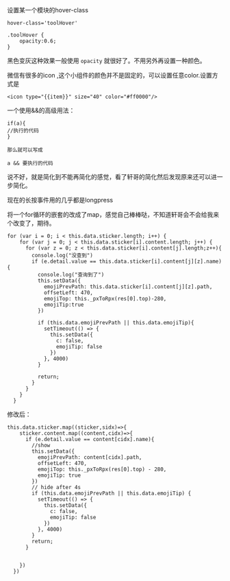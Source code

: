 设置某一个模块的hover-class

```
hover-class='toolHover'

.toolHover {
    opacity:0.6;
}
```

黑色变灰这种效果一般使用 `opacity` 就很好了。不用另外再设置一种颜色。

微信有很多的icon ,这个小组件的颜色并不是固定的，可以设置任意color.设置方式是

```
<icon type="{{item}}" size="40" color="#ff0000"/>
```

一个使用&&的高级用法：

```
if(a){
//执行的代码
}

那么就可以写成

a && 要执行的代码
```

说不好，就是简化到不能再简化的感觉，看了轩哥的简化然后发现原来还可以进一步简化。

现在的长按事件用的几乎都是longpress



将一个for循环的嵌套的改成了map，感觉自己棒棒哒，不知道轩哥会不会给我来个改变了，期待。

```
for (var i = 0; i < this.data.sticker.length; i++) {
    for (var j = 0; j < this.data.sticker[i].content.length; j++) {
      for (var z = 0; z < this.data.sticker[i].content[j].length;z++){
        console.log("没查到")
        if (e.detail.value == this.data.sticker[i].content[j][z].name) {
          console.log("查询到了")
          this.setData({
            emojiPrevPath: this.data.sticker[i].content[j][z].path,
            offsetLeft: 470,
            emojiTop: this._pxToRpx(res[0].top)-280,
            emojiTip:true
          })
          
          if (this.data.emojiPrevPath || this.data.emojiTip){
            setTimeout(() => {
              this.setData({
                c: false,
                emojiTip: false
              })
            }, 4000)
          }

          return;
        }
      }
    }
  }
```

修改后：

```
this.data.sticker.map((sticker,sidx)=>{
    sticker.content.map((content,cidx)=>{
      if (e.detail.value == content[cidx].name){
        //show
        this.setData({
          emojiPrevPath: content[cidx].path,
          offsetLeft: 470,
          emojiTop: this._pxToRpx(res[0].top) - 280,
          emojiTip: true
        })
        // hide after 4s
        if (this.data.emojiPrevPath || this.data.emojiTip) {
          setTimeout(() => {
            this.setData({
              c: false,
              emojiTip: false
            })
          }, 4000)
        }
        return;
      }


    })
  })
```




